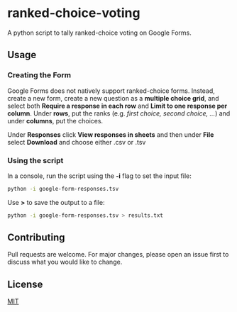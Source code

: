 # ranked-choice-voting
A python script to tally ranked-choice voting on Google Forms. 

## Usage
### Creating the Form
Google Forms does not natively support ranked-choice forms. Instead, create a new form,  create a new question as a **multiple choice grid**, and select both **Require a response in each row** and **Limit to one response per column**. Under **rows**, put the ranks (e.g. *first choice, second choice, ...*) and under **columns**, put the choices. 

Under **Responses** click **View responses in sheets** and then under **File** select **Download** and choose either .csv or .tsv 

### Using the script
In a console, run the script using the **-i** flag to set the input file:

```bash
python -i google-form-responses.tsv
```

Use **>** to save the output to a file:

```bash
python -i google-form-responses.tsv > results.txt
```


## Contributing
Pull requests are welcome. For major changes, please open an issue first to discuss what you would like to change.

## License
[MIT](https://choosealicense.com/licenses/mit/)
